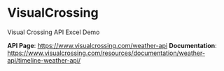 # VisualCrossing
Visual Crossing API Excel Demo

**API Page**: https://www.visualcrossing.com/weather-api
**Documentation**: https://www.visualcrossing.com/resources/documentation/weather-api/timeline-weather-api/
